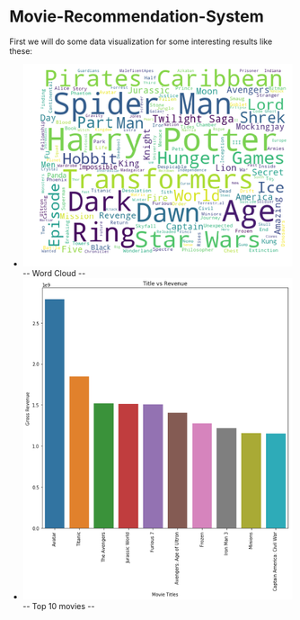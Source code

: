 # Movie-Recommendation-System

First we will do some data visualization for some interesting results like these:

- ![WordCloud](Figures/Word-cloud.png)
-- Word Cloud -- 
- ![TopMovies](Figures/Top-10Movies.png)
-- Top 10 movies --

